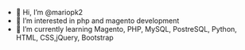 - 👋 Hi, I’m @mariopk2
- 👀 I’m interested in php and magento development
- 🌱 I’m currently learning Magento, PHP, MySQL, PostreSQL, Python, HTML, CSS,jQuery, Bootstrap


<!---
mariopk2/mariopk2 is a ✨ special ✨ repository because its `README.md` (this file) appears on your GitHub profile.
You can click the Preview link to take a look at your changes.
--->
